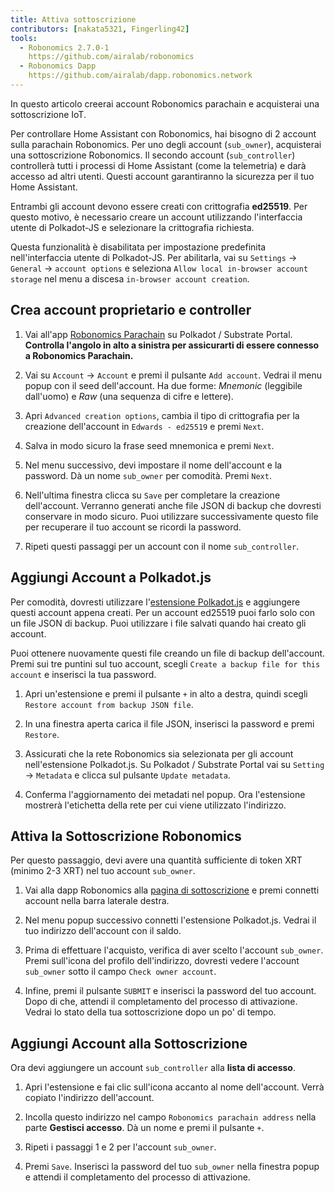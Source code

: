 ```yaml
---
title: Attiva sottoscrizione
contributors: [nakata5321, Fingerling42]
tools:   
  - Robonomics 2.7.0-1
    https://github.com/airalab/robonomics
  - Robonomics Dapp 
    https://github.com/airalab/dapp.robonomics.network
---
```


In questo articolo creerai account Robonomics parachain e acquisterai una sottoscrizione IoT. 

<robo-wiki-picture src="home-assistant/sub_activate.png" />


Per controllare Home Assistant con Robonomics, hai bisogno di 2 account sulla parachain Robonomics. Per uno degli account (`sub_owner`), acquisterai una sottoscrizione Robonomics. Il secondo account (`sub_controller`) controllerà tutti i processi di Home Assistant (come la telemetria) e darà accesso ad altri utenti. Questi account garantiranno la sicurezza per il tuo Home Assistant. 

<robo-wiki-note type="warning" title="WARNING">

Entrambi gli account devono essere creati con crittografia **ed25519**. Per questo motivo, è necessario creare un account utilizzando l'interfaccia utente di Polkadot-JS e selezionare la crittografia richiesta. 

Questa funzionalità è disabilitata per impostazione predefinita nell'interfaccia utente di Polkadot-JS. Per abilitarla, vai su `Settings` -> `General` -> `account options` e seleziona `Allow local in-browser account storage` nel menu a discesa `in-browser account creation`.

</robo-wiki-note>

## Crea account proprietario e controller

<robo-wiki-video autoplay loop controls :videos="[{src: 'https://cloudflare-ipfs.com/ipfs/QmQiJYPYajUJXENX2PzSJMSKGSshyWyPNqugSYxP5eCNvm', type:'mp4'}]" />

1. Vai all'app [Robonomics Parachain](https://polkadot.js.org/apps/?rpc=wss%3A%2F%2Fkusama.rpc.robonomics.network%2F#/) su Polkadot / Substrate Portal. **Controlla l'angolo in alto a sinistra per assicurarti di essere connesso a Robonomics Parachain.**

2. Vai su `Account` -> `Account` e premi il pulsante `Add account`. Vedrai il menu popup con il seed dell'account. Ha due forme: *Mnemonic* (leggibile dall'uomo) e *Raw* (una sequenza di cifre e lettere). 

3. Apri `Advanced creation options`, cambia il tipo di crittografia per la creazione dell'account in `Edwards - ed25519` e premi `Next`.


4. Salva in modo sicuro la frase seed mnemonica e premi `Next`.

5. Nel menu successivo, devi impostare il nome dell'account e la password. Dà un nome `sub_owner` per comodità. Premi `Next`.

6. Nell'ultima finestra clicca su `Save` per completare la creazione dell'account. Verranno generati anche file JSON di backup che dovresti conservare in modo sicuro. Puoi utilizzare successivamente questo file per recuperare il tuo account se ricordi la password.

7. Ripeti questi passaggi per un account con il nome `sub_controller`.


## Aggiungi Account a Polkadot.js

Per comodità, dovresti utilizzare l'[estensione Polkadot.js](https://polkadot.js.org/extension/) e aggiungere questi account appena creati. Per un account ed25519 puoi farlo solo con un file JSON di backup. Puoi utilizzare i file salvati quando hai creato gli account.

Puoi ottenere nuovamente questi file creando un file di backup dell'account. Premi sui tre puntini sul tuo account, scegli `Create a backup file for this account` e inserisci la tua password.

<robo-wiki-video autoplay loop controls :videos="[{src: 'https://cloudflare-ipfs.com/ipfs/QmRd7gztUjWkLF4W2XuJwy5aXBwzNV2aPCU6CQQLvUpSNj', type:'mp4'}]" />

1. Apri un'estensione e premi il pulsante `+` in alto a destra, quindi scegli `Restore account from backup JSON file`.

2. In una finestra aperta carica il file JSON, inserisci la password e premi `Restore`.

3. Assicurati che la rete Robonomics sia selezionata per gli account nell'estensione Polkadot.js. Su Polkadot / Substrate Portal vai su  `Setting` -> `Metadata` e clicca sul pulsante `Update metadata`.

4. Conferma l'aggiornamento dei metadati nel popup. Ora l'estensione mostrerà l'etichetta della rete per cui viene utilizzato l'indirizzo.

<robo-wiki-video autoplay loop controls :videos="[{src: 'https://cloudflare-ipfs.com/ipfs/QmT5sTNP9t8gpbD4RJJw6ETwG4wiziiChAh2uHHBk9Zsyd', type:'mp4'}]" />

## Attiva la Sottoscrizione Robonomics 

<robo-wiki-note type="okay">

Per questo passaggio, devi avere una quantità sufficiente di token XRT (minimo 2-3 XRT) nel tuo account `sub_owner`.

</robo-wiki-note>

<robo-wiki-video autoplay loop controls :videos="[{src: 'https://cloudflare-ipfs.com/ipfs/QmXrFCajmJgkRDSbshGD3QehjnoyS6jafEPSjHdYkoBHum', type:'mp4'}]" />

1. Vai alla dapp Robonomics alla [pagina di sottoscrizione](https://dapp.robonomics.network/#/subscription) e premi connetti account nella barra laterale destra.

2. Nel menu popup successivo connetti l'estensione Polkadot.js. Vedrai il tuo indirizzo dell'account con il saldo.

3. Prima di effettuare l'acquisto, verifica di aver scelto l'account `sub_owner`. Premi sull'icona del profilo dell'indirizzo, dovresti vedere l'account `sub_owner` sotto il campo `Check owner account`.

4. Infine, premi il pulsante `SUBMIT` e inserisci la password del tuo account. Dopo di che, attendi il completamento del processo di attivazione. Vedrai lo stato della tua sottoscrizione dopo un po' di tempo.


## Aggiungi Account alla Sottoscrizione

Ora devi aggiungere un account `sub_controller` alla **lista di accesso**. 

<robo-wiki-video autoplay loop controls :videos="[{src: 'https://cloudflare-ipfs.com/ipfs/QmV1gkwtcXsWv54ov9tuXfcHg7nqs1foM8cRwts4sqnqtX', type:'mp4'}]" />

1. Apri l'estensione e fai clic sull'icona accanto al nome dell'account. Verrà copiato l'indirizzo dell'account.


2. Incolla questo indirizzo nel campo `Robonomics parachain address` nella parte **Gestisci accesso**. Dà un nome e premi il pulsante `+`. 

3. Ripeti i passaggi 1 e 2 per l'account `sub_owner`.

4. Premi `Save`. Inserisci la password del tuo `sub_owner` nella finestra popup e attendi il completamento del processo di attivazione.

